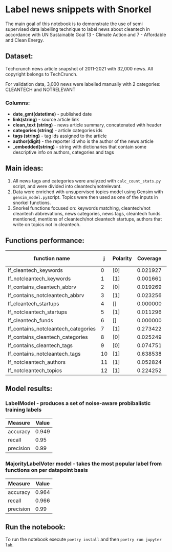 # Label news snippets with Snorkel

The main goal of this notebook is to demonstrate the use of semi supervised data labelling technique to label news about cleantech in accordance with UN Sustainable Goal 13 - Climate Action and 7 - Affordable and Clean Energy. 

## Dataset: 
Techcrunch news article snapshot of 2011-2021 with 32,000 news. All copyright belongs to TechCrunch.  

For validation data, 3,000 news were labelled manually with 2 categories: CLEANTECH and NOTRELEVANT

### Columns:
 - **date_gmt(datetime)** - published date
 - **link(string)** - source article link
 - **clean_text (string)** - news article summary, concatenated with header
 - **categories (string)** - article categories ids
 - **tags (string)** - tag ids assigned to the article
 - **author(digit)** - the reporter id who is the author of the news article
 - **_embedded(string)** - string with dictionaries that contain some descriptive info on authors, categories and tags


## Main ideas:

1. All news tags and categories were analyzed with `calc_count_stats.py` script, and were divided into cleantech/notrelevant. 
2. Data were enriched with unsupervised topics model using Gensim with `gensim_model.py`script. Topics were then used as one of the inputs in snorkel functions. 
3. Snorkel functions focused on: keywords matching, cleantech/not cleantech abbrevations, news categories, news tags, cleantech funds mentioned, mentions of cleantech/not cleantech startups, authors that write on topics not in cleantech.  

## Functions performance:

| function name                       | j  | Polarity | Coverage | Overlaps | Conflicts | Correct | Incorrect | Emp. Acc. |
|-------------------------------------|----|----------|----------|----------|-----------|---------|-----------|-----------|
| lf_cleantech_keywords               | 0  | [0]      | 0.021927 | 0.018605 | 0.010299  | 32      | 34        | 0.484848  |
| lf_notcleantech_keywords            | 1  | [1]      | 0.001661 | 0.001661 | 0.000000  | 5       | 0         | 1.000000  |
| lf_contains_cleantech_abbrv         | 2  | [0]      | 0.019269 | 0.014618 | 0.007641  | 36      | 22        | 0.620690  |
| lf_contains_notcleantech_abbrv      | 3  | [1]      | 0.023256 | 0.021595 | 0.000997  | 69      | 1         | 0.985714  |
| lf_cleantech_startups               | 4  | []       | 0.000000 | 0.000000 | 0.000000  | 0       | 0         | 0.000000  |
| lf_notcleantech_startups            | 5  | [1]      | 0.011296 | 0.007973 | 0.001329  | 33      | 1         | 0.970588  |
| lf_cleantech_funds                  | 6  | []       | 0.000000 | 0.000000 | 0.000000  | 0       | 0         | 0.000000  |
| lf_contains_notcleantech_categories | 7  | [1]      | 0.273422 | 0.246512 | 0.008970  | 821     | 2         | 0.997570  |
| lf_contains_cleantech_categories    | 8  | [0]      | 0.025249 | 0.019269 | 0.008306  | 62      | 14        | 0.815789  |
| lf_contains_cleantech_tags          | 9  | [0]      | 0.074751 | 0.052824 | 0.031561  | 127     | 98        | 0.564444  |
| lf_contains_notcleantech_tags       | 10 | [1]      | 0.638538 | 0.379734 | 0.035880  | 1877    | 45        | 0.976587  |
| lf_notcleantech_authors             | 11 | [1]      | 0.052824 | 0.046844 | 0.001661  | 155     | 4         | 0.974843  |
| lf_notcleantech_topics              | 12 | [1]      | 0.224252 | 0.187375 | 0.009635  | 664     | 11        | 0.983704  |

## Model results:

### LabelModel - produces a set of noise-aware probibalistic training labels

| Measure | Value |
| --- | --- |
| accuracy  | 0.949  |
| recall  | 0.95  |
|precision | 0.99 |

### MajorityLabelVoter model - takes the most popular label from functions on per datapoint basis

| Measure | Value |
| --- | --- |
| accuracy  | 0.964  |
| recall  | 0.966  |
|precision | 0.99 |

## Run the notebook: 

To run the notebook execute `poetry install` and then  `poetry run jupyter lab`. 
